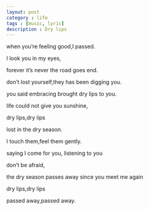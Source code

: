 ```yaml
---
layout: post
category : life
tags : [music, lyric]
description : Dry lips
---
```

when you’re feeling good,I passed.

I look you in my eyes,

forever it’s never the road goes end.

don’t lost yourself,they has been digging you.

you said embracing brought dry lips to you.

life could not give you sunshine,

dry lips,dry lips

lost in the dry season.

I touch them,feel them gently.

saying I come for you, listening to you

don’t be afraid,

the dry season passes away since you meet me again

dry lips,dry lips

passed away,passed away.